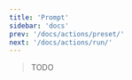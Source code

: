 ```yaml
---
title: 'Prompt'
sidebar: 'docs'
prev: '/docs/actions/preset/'
next: '/docs/actions/run/'
---
```


> TODO
